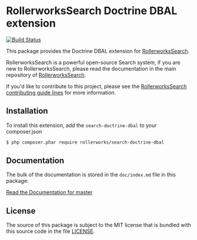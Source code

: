 RollerworksSearch Doctrine DBAL extension
=========================================

[![Build Status](https://secure.travis-ci.org/rollerworks/rollerworks-search-doctrine-dbal.svg?branch=master)](http://travis-ci.org/rollerworks/rollerworks-search-doctrine-dbal)

This package provides the Doctrine DBAL extension for [RollerworksSearch][1].

RollerworksSearch is a powerful open-source Search system, if you are new to
RollerworksSearch, please read the documentation in the main repository
of [RollerworksSearch][1].

If you'd like to contribute to this project, please see the [RollerworksSearch contributing guide lines][2]
for more information.

Installation
------------

To install this extension, add the `search-doctrine-dbal` to your composer.json

```bash
$ php composer.phar require rollerworks/search-doctrine-dbal
```

Documentation
-------------

The bulk of the documentation is stored in the `doc/index.md`
file in this package:

[Read the Documentation for master][3]

License
-------

The source of this package is subject to the MIT license that is bundled
with this source code in the file [LICENSE](LICENSE).

[1]: https://github.com/rollerworks/RollerworksSearch
[2]: https://github.com/rollerworks/RollerworksSearch#contributing
[3]: http://rollerworks-search-doctrine-dbal.readthedocs.org/en/latest/
